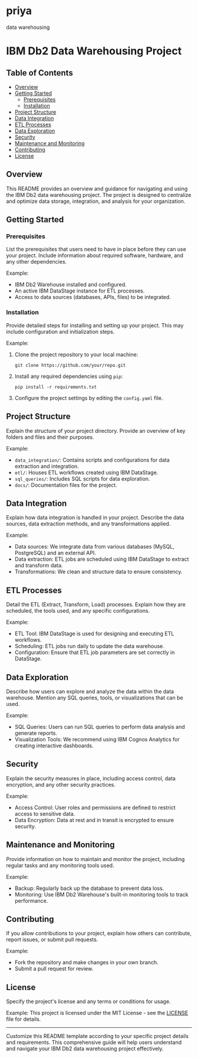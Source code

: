 # priya
data warehousing 

# IBM Db2 Data Warehousing Project

## Table of Contents

- [Overview](#overview)
- [Getting Started](#getting-started)
  - [Prerequisites](#prerequisites)
  - [Installation](#installation)
- [Project Structure](#project-structure)
- [Data Integration](#data-integration)
- [ETL Processes](#etl-processes)
- [Data Exploration](#data-exploration)
- [Security](#security)
- [Maintenance and Monitoring](#maintenance-and-monitoring)
- [Contributing](#contributing)
- [License](#license)

## Overview

This README provides an overview and guidance for navigating and using the IBM Db2 data warehousing project. The project is designed to centralize and optimize data storage, integration, and analysis for your organization.

## Getting Started

### Prerequisites

List the prerequisites that users need to have in place before they can use your project. Include information about required software, hardware, and any other dependencies.

Example:
- IBM Db2 Warehouse installed and configured.
- An active IBM DataStage instance for ETL processes.
- Access to data sources (databases, APIs, files) to be integrated.

### Installation

Provide detailed steps for installing and setting up your project. This may include configuration and initialization steps.

Example:
1. Clone the project repository to your local machine:

   ```shell
   git clone https://github.com/your/repo.git
   ```

2. Install any required dependencies using `pip`:

   ```shell
   pip install -r requirements.txt
   ```

3. Configure the project settings by editing the `config.yaml` file.

## Project Structure

Explain the structure of your project directory. Provide an overview of key folders and files and their purposes.

Example:
- `data_integration/`: Contains scripts and configurations for data extraction and integration.
- `etl/`: Houses ETL workflows created using IBM DataStage.
- `sql_queries/`: Includes SQL scripts for data exploration.
- `docs/`: Documentation files for the project.

## Data Integration

Explain how data integration is handled in your project. Describe the data sources, data extraction methods, and any transformations applied.

Example:
- Data sources: We integrate data from various databases (MySQL, PostgreSQL) and an external API.
- Data extraction: ETL jobs are scheduled using IBM DataStage to extract and transform data.
- Transformations: We clean and structure data to ensure consistency.

## ETL Processes

Detail the ETL (Extract, Transform, Load) processes. Explain how they are scheduled, the tools used, and any specific configurations.

Example:
- ETL Tool: IBM DataStage is used for designing and executing ETL workflows.
- Scheduling: ETL jobs run daily to update the data warehouse.
- Configuration: Ensure that ETL job parameters are set correctly in DataStage.

## Data Exploration

Describe how users can explore and analyze the data within the data warehouse. Mention any SQL queries, tools, or visualizations that can be used.

Example:
- SQL Queries: Users can run SQL queries to perform data analysis and generate reports.
- Visualization Tools: We recommend using IBM Cognos Analytics for creating interactive dashboards.

## Security

Explain the security measures in place, including access control, data encryption, and any other security practices.

Example:
- Access Control: User roles and permissions are defined to restrict access to sensitive data.
- Data Encryption: Data at rest and in transit is encrypted to ensure security.

## Maintenance and Monitoring

Provide information on how to maintain and monitor the project, including regular tasks and any monitoring tools used.

Example:
- Backup: Regularly back up the database to prevent data loss.
- Monitoring: Use IBM Db2 Warehouse's built-in monitoring tools to track performance.

## Contributing

If you allow contributions to your project, explain how others can contribute, report issues, or submit pull requests.

Example:
- Fork the repository and make changes in your own branch.
- Submit a pull request for review.

## License

Specify the project's license and any terms or conditions for usage.

Example:
This project is licensed under the MIT License - see the [LICENSE](LICENSE) file for details.

---

Customize this README template according to your specific project details and requirements. This comprehensive guide will help users understand and navigate your IBM Db2 data warehousing project effectively.
